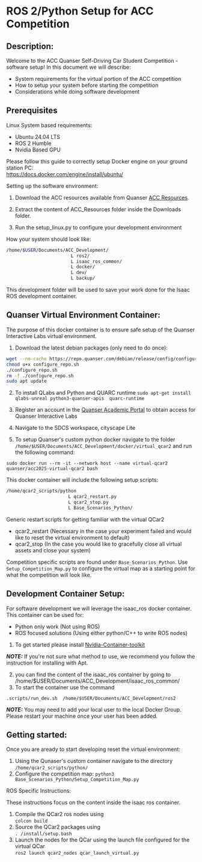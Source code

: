 # ROS 2/Python Setup for ACC Competition

## Description: 
Welcome to the ACC Quanser Self-Driving Car Student Competition - software setup!
In this document we will describe:
- System requirements for the virtual portion of the ACC competition
- How to setup your system before starting the competition
- Considerations while doing software development 

## Prerequisites 

Linux System based requirements:

- Ubuntu 24.04 LTS
- ROS 2 Humble 
- Nvidia Based GPU 

Please follow this guide to correctly setup Docker engine on your ground station PC: \
https://docs.docker.com/engine/install/ubuntu/ 

Setting up the software environment: 

1. Download the ACC resources available from Quanser [ACC Resources](https://quanserinc.box.com/s/g2690n3jwbhquwr8uqdz0b45m5wx945z).

2. Extract the content of ACC_Resources folder inside the Downloads folder. 

3. Run the setup_linux.py to configure your development environment

How your system should look like: 
``` bash 
/home/$USER/Documents/ACC_Development/ 
                        L ros2/
                        L isaac_ros_common/
                        L docker/
                        L dev/
                        L backup/
```
This development folder will be used to save your work done for the Isaac ROS development container. 

## Quanser Virtual Environment Container:

The purpose of this docker container is to ensure safe setup of the Quanser Interactive Labs virtual environment. 

1. Download the latest debian packages (only need to do once): 
``` bash 
wget --no-cache https://repo.quanser.com/debian/release/config/configure_repo.sh 
chmod u+x configure_repo.sh
./configure_repo.sh 
rm -f ./configure_repo.sh 
sudo apt update 
```
2. To install QLabs and Python and QUARC runtime 
` sudo apt-get install qlabs-unreal python3-quanser-apis  quarc-runtime ` 

3. Register an account in the [Quanser Academic Portal](https://portal.quanser.com/Accounts/Register) to obtain access for Quanser Interactive Labs

4. Navigate to the SDCS workspace, cityscape Lite   

5. To setup Quanser's custom python docker navigate to the folder `/home/$USER/Documents/ACC_Development/docker/virtual_qcar2` and run the following command: 

 ```sudo docker run --rm -it --network host --name virtual-qcar2 quanser/acc2025-virtual-qcar2 bash  ```

This docker container will include the following setup scripts:
 ``` bash
/home/qcar2_scripts/python 
                        L qcar2_restart.py
                        L qcar2_stop.py
                        L Base_Scenarios_Python/
```

Generic restart scripts for getting familiar with the virtual QCar2 
* qcar2_restart (Necessary in the case your experiment failed and would like to reset the virtual environment to default) 
* qcar2_stop (In the case you would like to gracefully close all virtual assets and close your system) 

Competition specific scripts are found under `Base_Scenarios_Python`. Use `Setup_Competition_Map.py` to configure the virtual map as a starting point for what the competition will look like.

## Development Container Setup:

For software development we will leverage the isaac_ros docker container. This container can be used for:
- Python only work (Not using ROS)
- ROS focused solutions (Using either python/C++ to write ROS nodes) 

1. To get started please install [Nvidia-Container-toolkit](https://docs.nvidia.com/datacenter/cloud-native/container-toolkit/latest/install-guide.html#configuring-docker) 

**_NOTE:_**  If you're not sure what method to use, we recommend you follow the instruction for installing with Apt. 

2. you can find the content of the isaac_ros container by going to /home/$USER/Documents/ACC_Development/isaac_ros_common/
3. To start the container use the command 

 ``` .scripts/run_dev.sh  /home/$USER/Documents/ACC_Development/ros2  ``` 

**_NOTE:_**  You may need to add your local user to the local Docker Group. Please restart your machine once your user has been added. 

    
## Getting started:

Once you are aready to start developing reset the virtual environment:

1. Using the Qunaser's custom container  navigate to the directory `/home/qcar2_scripts/python/`
2. Configure the competition map: `python3 Base_Scenarios_Python/Setup_Competition_Map.py`

ROS Specific Instructions: 

These instructions focus on the content inside the isaac ros container. 
1. Compile the QCar2 ros nodes using \
```colcon build``` 
3. Source the QCar2 packages using \
```. /install/setup.bash``` 
4. Launch the nodes for the QCar using the launch file configured for the virtual QCar \
 ``` ros2 launch qcar2_nodes qcar_launch_virtual.py  ```

